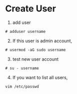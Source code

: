 # Create User

1. add user
```
# adduser username
```

2. If this user is admin account,
```
# usermod -aG sudo username
```

3. test new user account
```
# su - username
```

4. If you want to list all users,
```
vim /etc/passwd
```